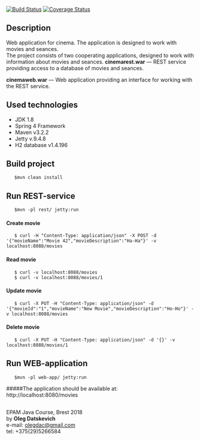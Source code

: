 [![Build Status](https://travis-ci.org/Brest-Java-Course-2018/olegdatskevich.svg?branch=master)](https://travis-ci.org/Brest-Java-Course-2018/olegdatskevich)
[![Coverage Status](https://coveralls.io/repos/github/Brest-Java-Course-2018/olegdatskevich/badge.svg?branch=master)](https://coveralls.io/github/Brest-Java-Course-2018/olegdatskevich?branch=master)  

## Description    
Web application for cinema. The application is designed to work with movies and seances.  
The project consists of two cooperating applications, designed to work with information about movies and seances.
**cinemarest.war** — REST service providing access to a database of movies and seances.

**cinemaweb.war** — Web application providing an interface for working with the REST service.
## Used technologies
* JDK 1.8  
* Spring 4 Framework  
* Maven v3.2.2
* Jetty v.9.4.8  
* H2 database v1.4.196

## Build project 
       $mvn clean install  

## Run REST-service  
       $mvn -pl rest/ jetty:run  
#### Create movie  
       $ curl -H "Content-Type: application/json" -X POST -d '{"movieName":"Movie 42","movieDescription":"Ha-Ha"}' -v localhost:8088/movies
#### Read movie       
       $ curl -v localhost:8088/movies
       $ curl -v localhost:8088/movies/1
#### Update movie  
       $ curl -X PUT -H "Content-Type: application/json" -d '{"movieId":"1","movieName":"New Movie","movieDescription":"Ho-Ho"}' -v localhost:8088/movies
#### Delete movie  
       $ curl -X PUT -H "Content-Type: application/json" -d '{}' -v localhost:8088/movies/1
       
## Run WEB-application  
       $mvn -pl web-app/ jetty:run  
#####The application should be available at:       
       http://localhost:8080/movies  
## 
EPAM Java Course, Brest 2018  
by **Oleg Datskevich**  
e-mail: olegdac@gmail.com  
tel: +375(29)5266584